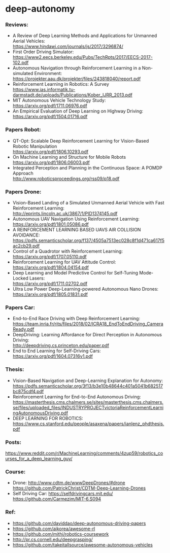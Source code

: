 # deep-autonomy

### Reviews:
* A Review of Deep Learning Methods and Applications for Unmanned Aerial Vehicles: <br>
https://www.hindawi.com/journals/js/2017/3296874/
* First Order Driving Simulator: https://www2.eecs.berkeley.edu/Pubs/TechRpts/2017/EECS-2017-102.pdf 
* Autonomous Navigation through Reinforcement Learning in a Non-simulated Environment: <br>
https://projekter.aau.dk/projekter/files/243818040/report.pdf
* Reinforcement Learning in Robotics: A Survey <br>
https://www.ias.informatik.tu-darmstadt.de/uploads/Publications/Kober_IJRR_2013.pdf
* MIT Autonomous Vehicle Technology Study: <br>
https://arxiv.org/pdf/1711.06976.pdf
* An Empirical Evaluation of Deep Learning on Highway Driving: <br>
https://arxiv.org/pdf/1504.01716.pdf


### Papers Robot:
* QT-Opt: Scalable Deep Reinforcement Learning for Vision-Based Robotic Manipulation <br>
https://arxiv.org/pdf/1806.10293.pdf
* On Machine Learning and Structure for Mobile Robots <br>
https://arxiv.org/pdf/1806.06003.pdf
* Integrated Perception and Planning in the Continuous Space: A POMDP Approach <br>
http://www.roboticsproceedings.org/rss09/p18.pdf


### Papers Drone:
* Vision-Based Landing of a Simulated Unmanned Aerial Vehicle with Fast Reinforcement Learning: <br>
http://eprints.lincoln.ac.uk/3867/1/PID1374145.pdf
* Autonomous UAV Navigation Using Reinforcement Learning: <br>
https://arxiv.org/pdf/1801.05086.pdf
* A REINFORCEMENT LEARNING BASED UAVS AIR COLLISION AVOIDANCE: <br>
https://pdfs.semanticscholar.org/f137/4505a7513ec028c8f1d471ca617f5ac2cb29.pdf
* Control of a Quadrotor with Reinforcement Learning: <br>
https://arxiv.org/pdf/1707.05110.pdf
* Reinforcement Learning for UAV Attitude Control:<br>
https://arxiv.org/pdf/1804.04154.pdf
* Deep Learning and Model Predictive Control for Self-Tuning Mode-Locked Lasers: <br>
https://arxiv.org/pdf/1711.02702.pdf
* Ultra Low Power Deep-Learning-powered Autonomous Nano Drones: <br>
https://arxiv.org/pdf/1805.01831.pdf


### Papers Car:
* End-to-End Race Driving with Deep Reinforcement Learning: <br>
https://team.inria.fr/rits/files/2018/02/ICRA18_EndToEndDriving_CameraReady.pdf
* DeepDriving: Learning Affordance for Direct Perception in Autonomous Driving: <br>
http://deepdriving.cs.princeton.edu/paper.pdf
* End to End Learning for Self-Driving Cars: <br>
https://arxiv.org/pdf/1604.07316v1.pdf


### Thesis:
* Vision-Based Navigation and Deep-Learning Explanation for Autonomy: <br>
https://pdfs.semanticscholar.org/3f13/b3e10b48644c401a5041b682517bc875cdf4.pdf
* Reinforcement Learning for End-to-End Autonomous Driving: <br>
https://masterthesis.cms.chalmers.se/sites/masterthesis.cms.chalmers.se/files/uploaded_files/INDUSTRYPROJECTvictoriaReinforcementLearningAutonomousDriving.pdf
* DEEP LEARNING FOR ROBOTICS: <br>
https://www.cs.stanford.edu/people/asaxena/papers/ianlenz_phdthesis.pdf


### Posts:
https://www.reddit.com/r/MachineLearning/comments/4zup59/robotics_courses_for_a_deep_learning_guy/

### Course:
* Drone: http://www.cdtm.de/wwwDeepDrones/#drone <br>
https://github.com/PatrickChrist/CDTM-Deep-Learning-Drones
* Self Driving Car: https://selfdrivingcars.mit.edu/ <br>
https://github.com/Carmezim/MIT-6.S094


### Ref:
* https://github.com/daviddao/deep-autonomous-driving-papers
* https://github.com/aikorea/awesome-rl
* https://github.com/mithi/robotics-coursework
* http://pr.cs.cornell.edu/deepgrasping/
* https://github.com/takeitallsource/awesome-autonomous-vehicles
